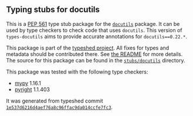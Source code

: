 ## Typing stubs for docutils

This is a [PEP 561](https://peps.python.org/pep-0561/) type stub package for
the [`docutils`](https://sourceforge.net/p/docutils/code) package. It can be used by type checkers
to check code that uses `docutils`. This version of
`types-docutils` aims to provide accurate annotations for
`docutils==0.22.*`.

This package is part of the [typeshed project](https://github.com/python/typeshed).
All fixes for types and metadata should be contributed there.
See [the README](https://github.com/python/typeshed/blob/main/README.md)
for more details. The source for this package can be found in the
[`stubs/docutils`](https://github.com/python/typeshed/tree/main/stubs/docutils)
directory.

This package was tested with the following type checkers:
* [mypy](https://github.com/python/mypy/) 1.16.1
* [pyright](https://github.com/microsoft/pyright) 1.1.403

It was generated from typeshed commit
[`1e537d6216d4aef76a8c96ffac9da014ccfe7fc3`](https://github.com/python/typeshed/commit/1e537d6216d4aef76a8c96ffac9da014ccfe7fc3).